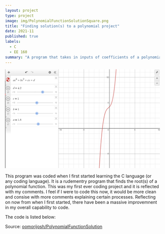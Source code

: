```yaml
---
layout: project
type: project
image: img/PolynomialFunctionSolutionSquare.png
title: "Finding solution(s) to a polynomial project"
date: 2021-11
published: true
labels:
  - C
  - EE 160
summary: "A program that takes in inputs of coefficients of a polynomial function to find solution(s) to the equation."
---
```


<img class="img-fluid" src="../img/PolynomialFunctionSolution.png">

This program was coded when I first started learning the C language (or any coding language).  It is a rudementry program that finds the root(s) of a polynomial function.  This was my first ever coding project and it is reflected with my comments.  I feel if I were to code this now, it would be more clean and consise with more comments explaining certain processes.  Reflecting on now from when I first started, there have been a massive improvemnent in my overall capability to code.  

The code is listed below:





Source: <a href="https://github.com/oomorijosh/PolynomialFunctionSolution/"><i class="large github icon "></i>oomorijosh/PolynomialFunctionSolution</a>
